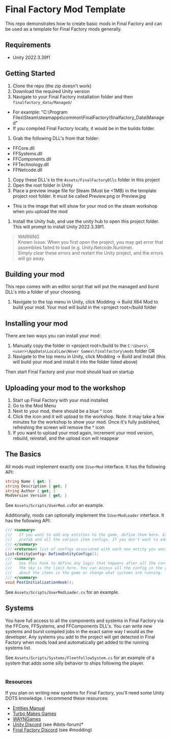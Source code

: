 # Final Factory Mod Template

This repo demonstrates how to create basic mods in Final Factory and can be used as a template for Final Factory mods generally.

## Requirements

* Unity 2022.3.39f1

## Getting Started

1. Clone the repo (the zip doesn't work)
1. Download the required Unity version
1. Navigate to your Final Factory installation folder and then `finalfactory_data/Managed/`
  * For example: "C:\Program Files\Steam\steamapps\common\FinalFactory\finalfactory_Data\Managed"
  * If you compiled Final Factory locally, it would be in the builds folder.
1. Grab the following DLL's from that folder:
  * FFCore.dll
  * FFSystems.dll
  * FFComponents.dll
  * FFTechnology.dll
  * FFNetcode.dll
1. Copy these DLL's to the `Assets/FinalFactoryDlls` folder in this project
1. Open the root folder in Unity
1. Place a preview image file for Steam (Must be \<1MB) in the template project root folder.  It must be called Preview.png or Preview.jpg
  * This is the image that will show for your mod on the steam workshop when you upload the mod
1. Install the Unity hub, and use the unity hub to open this project folder.  This will prompt to install Unity 2022.3.39f1.
  
> WARNING  
> Known Issue: When you first open the project, you may get error that assemblies failed to load (e.g. Unity.Netcode.Runtime).  
> Simply clear these errors and restart the Unity project, and the errors will go away.

## Building your mod

This repo comes with an editor script that will put the managed and burst DLL's into a folder of your choosing. 

1. Navigate to the top menu in Unity, click Modding \-\> Build X64 Mod to build your mod.  Your mod will build in the \<project root\>/build folder

## Installing your mod
There are two ways you can install your mod:

1. Manually copy the folder in \<project root\>/build to the `C:\Users\<user>\AppData\LocalLow\Never Games\finalfactory\mods` folder OR
1. Navigate to the top menu in Unity, click Modding \-\> Build and Install  (this will build your mod and install it into the folder listed above)

Then start Final Factory and your mod should load on startup

## Uploading your mod to the workshop

1. Start up Final Factory with your mod installed
1. Go to the Mod Menu
1. Next to your mod, there should be a blue ^ icon
1. Click the icon and it will upload to the workshop.  Note: It may take a few minutes for the workshop to show your mod.  Once it's fully published, refreshing the screen will remove the ^ icon
1. If you want to upload your mod again, increment your mod version, rebuild, reinstall, and the upload icon will reappear

## The Basics

All mods must implement exactly one `IUserMod` interface. It has the following API:

```C#
string Name { get; }
string Description { get; }
string Author { get; }
ModVersion Version { get; }
```

See `Assets/Scripts/UserMod.cs`for an example.

Additionally, mods can optionally implement the `IUserModLoader` interface. It has the following API:

```C#
/// <summary>
///   If you want to add any entities to the game, define them here. Each entity should be associated with an entity
///   prefab and all the various item configs. If you don't want to add any entities, return an empty list.
/// </summary>
/// <returns>A list of configs associated with each new entity you want to add to the game</returns>
List<EntityConfig> DefineEntityConfigs();
/// <summary>
///   Use this hook to define any logic that happens after all the configuration and systems have been loaded.
///   The sky is the limit here. You can access all the config in the game at this point and change anything you want
///   about the items in the game or change what systems are running.
/// </summary>
void PostInitializationHook();
```

See `Assets/Scripts/UserModLoader.cs` for an example.

## Systems

You have full access to all the components and systems in Final Factory via the FFCore, FFSystems, and FFComponents DLL's. You can write new systems and burst compiled  jobs in the exact same way I would as the developer.  Any systems you add to the project will get detected in Final Factory when mods load and automatically get added to the running systems list.

See `Assets/Scripts/Systems/FleetFollowSystem.cs` for an example of a system that adds some silly behavior to ships following the player.
<br>
<br>

### Resources

If you plan on writing new systems for Final Factory, you'll need some Unity DOTS knowledge. I recommend these resources:

* [Entities Manual](https://docs.unity3d.com/Packages/com.unity.entities@1.0/manual/index.html)
* [Turbo Makes Games](https://www.youtube.com/c/TurboMakesGames)
* [WAYNGames](https://www.youtube.com/@WAYNGames)
* [Unity Discord](https://discord.gg/unity) (see #dots-forum)* 
* [Final Factory Discord](https://discord.gg/finalfactory) (see #modding)

